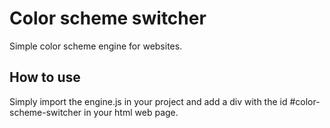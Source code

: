 # Color scheme switcher
Simple color scheme engine for websites.

## How to use 

Simply import the engine.js in your project and add a div with the id #color-scheme-switcher in your html web page.
